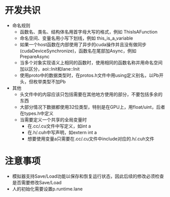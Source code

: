 # 开发共识

* 命名规则
  * 函数名、类名、结构体名用首字母大写的格式，例如 ThisIsAFunction
  * 命名空间、变量名用小写下划线，例如 this_is_a_variable
  * 如果一个host函数在内部使用了异步的cuda操作并且没有做同步(cudaDeviceSynchronize)，函数名在尾部加Async，例如PrepareAsync
  * 当多个对象实现语义上相同的函数时，使用相同的函数名称并用命名空间加以区分，aoi::Init和lane::Init
  * 使用proto中的数据类型时，在protos.h文件中用using定义别名，以Pb开头，但枚举类型不加Pb
* 其他
  * 头文件中的内容应该只包括需要在其他地方使用的部分，不要包括多余的东西
  * 大部分情况下数据都使用32位类型，特别是在GPU上，用float/uint，后者在types.h中定义
  * 当需要定义一个共享的全局变量时
    * 在.cc/.cu文件中写定义，如int a
    * 在.h/.cuh中写声明，如extern int a
    * 想要使用变量a只需要在.cc/.cu文件中include对应的.h/.cuh文件

# 注意事项

* 模拟器支持Save/Load功能以保存和恢复运行状态，因此后续的修改必须检查是否需要修改Save/Load
* 人的初始化需要设置p.runtime.lane
